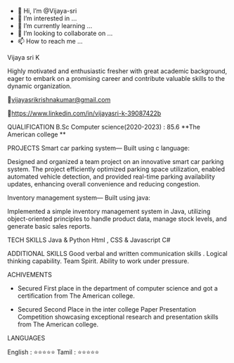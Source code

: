 - 👋 Hi, I’m @Vijaya-sri
- 👀 I’m interested in ...
- 🌱 I’m currently learning ...
- 💞️ I’m looking to collaborate on ...
- 📫 How to reach me ...

<!---
Vijaya-sri/Vijaya-sri is a ✨ special ✨ repository because its `README.md` (this file) appears on your GitHub profile.
You can click the Preview link to take a look at your changes.
--->
 Vijaya sri K
                                                                                                                                          
  Highly motivated and enthusiastic fresher with great academic background, eager to embark on a promising career and contribute valuable skills to the dynamic organization.
        
📧vijayasrikrishnakumar@gmail.com

🔗https://www.linkedin.com/in/vijayasri-k-39087422b

QUALIFICATION
B.Sc Computer science(2020-2023) : 85.6 **The American college **
    
PROJECTS
Smart car parking system— Built using c language:

Designed and organized  a team project on  an innovative smart car parking system. The project efficiently optimized parking space utilization, 
enabled automated vehicle detection, and provided real-time parking availability updates, enhancing overall convenience and reducing congestion.

Inventory management system— Built using java:

Implemented a simple inventory management system in Java, utilizing object-oriented principles to handle product data, manage stock levels, and generate basic sales reports.

TECH SKILLS
Java & Python
Html , CSS & Javascript
C#

ADDITIONAL SKILLS
Good verbal and written communication skills .
Logical thinking capability.
Team Spirit.
Ability to work under pressure.   

ACHIVEMENTS
* Secured First place in the department of computer science and got a certification from The American college.

* Secured Second Place in the inter college Paper Presentation Competition showcasing exceptional research and presentation skills from The American college.

LANGUAGES

English : ⭐⭐⭐⭐⭐
Tamil   : ⭐⭐⭐⭐⭐




